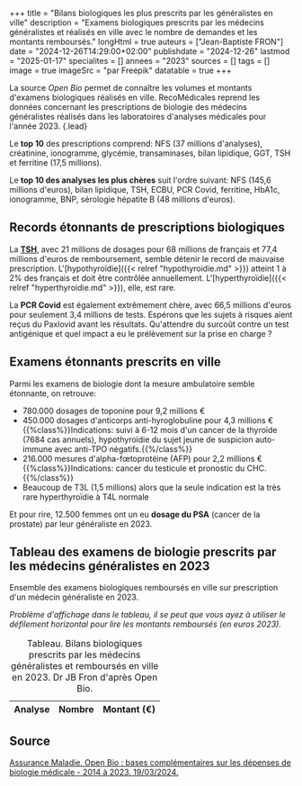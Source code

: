 +++
title = "Bilans biologiques les plus prescrits par les généralistes en ville"
description = "Examens biologiques prescrits par les médecins généralistes et réalisés en ville avec le nombre de demandes et les montants remboursés."
longHtml = true
auteurs = ["Jean-Baptiste FRON"]
date = "2024-12-26T14:29:00+02:00"
publishdate = "2024-12-26"
lastmod = "2025-01-17"
specialites = []
annees = "2023"
sources = []
tags = []
image = true
imageSrc = "par Freepik"
datatable = true
+++

La source *Open Bio* permet de connaître les volumes et montants d'examens biologiques réalisés en ville. RecoMédicales reprend les données concernant les prescriptions de biologie des médecins généralistes réalisés dans les laboratoires d'analyses médicales pour l'année 2023.
{.lead}

Le **top 10** des prescriptions comprend: NFS (37 millions d'analyses), créatinine, ionogramme, glycémie, transaminases, bilan lipidique, GGT, TSH et ferritine (17,5 millions).

Le **top 10 des analyses les plus chères** suit l'ordre suivant: NFS (145,6 millions d'euros), bilan lipidique, TSH, ECBU, PCR Covid, ferritine, HbA1c, ionogramme, BNP, sérologie hépatite B (48 millions d'euros).

## Records étonnants de prescriptions biologiques

La **[TSH](/tags/tsh/)**, avec 21 millions de dosages pour 68 millions de français et 77,4 millions d'euros de remboursement, semble détenir le record de mauvaise prescription. L'[hypothyroïdie]({{< relref "hypothyroidie.md" >}}) atteint 1 à 2% des français et doit être contrôlée annuellement. L'[hyperthyroïdie]({{< relref "hyperthyroidie.md" >}}), elle, est rare.

La **PCR Covid** est également extrêmement chère, avec 66,5 millions d'euros pour seulement 3,4 millions de tests. Espérons que les sujets à risques aient reçus du Paxlovid avant les résultats. Qu'attendre du surcoût contre un test antigénique et quel impact a eu le prélèvement sur la prise en charge ?

## Examens étonnants prescrits en ville

Parmi les examens de biologie dont la mesure ambulatoire semble étonnante, on retrouve:

- 780.000 dosages de toponine pour 9,2 millions €
- 450.000 dosages d'anticorps anti-hyroglobuline pour 4,3 millions €  
  {{%class%}}Indications: suivi à 6-12 mois d'un cancer de la thyroïde (7684 cas annuels), hypothyroïdie du sujet jeune de suspicion auto-immune avec anti-TPO négatifs.{{%/class%}}
- 216.000 mesures d'alpha-fœtoprotéine (AFP) pour 2,2 millions €  
  {{%class%}}Indications: cancer du testicule et pronostic du CHC.{{%/class%}}
- Beaucoup de T3L (1,5 millions) alors que la seule indication est la très rare hyperthyroïdie à T4L normale

Et pour rire, 12.500 femmes ont un eu **dosage du PSA** (cancer de la prostate) par leur généraliste en 2023.

## Tableau des examens de biologie prescrits par les médecins généralistes en 2023

Ensemble des examens biologiques remboursés en ville sur prescription d'un médecin généraliste en 2023.

*Problème d'affichage dans le tableau, il se peut que vous ayez à utiliser le défilement horizontal pour lire les montants remboursés (en euros 2023).*

<script type="application/ld+json">{"@context": "https://schema.org","@type": "Table","about": "Bilans biologiques prescrits par les médecins généralistes et remboursés en ville en 2023. Dr JB Fron d'après Open Bio."}</script>
<table id="open-bio" class="table">
<caption><span class="font-weight-bold">Tableau.</span> Bilans biologiques prescrits par les médecins généralistes et remboursés en ville en 2023. Dr JB Fron d'après Open Bio.</caption>
<thead>
  <tr>
    <th scope="col">Analyse</th>
    <th scope="col">Nombre</th>
    <th scope="col">Montant (€)</th>
  </tr>
</thead>
</table>

## Source

[Assurance Maladie. Open Bio : bases complémentaires sur les dépenses de biologie médicale - 2014 à 2023. 19/03/2024.](https://www.assurance-maladie.ameli.fr/etudes-et-donnees/open-bio-depenses-beneficiaires-biologie-medicale)

<script type="module">
window.addEventListener('load', () => {
  $(function () {
    $('#open-bio').DataTable({
      ajax: '/data/open-bio.json',
      columns: [
        { data: 'L_ACTE' },
        { data: 'DNB' },
        { data: 'REM' },
      ]
    })
  })
})
</script>
